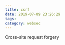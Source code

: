 ```yaml
---
title: csrf
date: 2019-07-09 23:26:29
tags: 
category: websec
---
```

Cross-site request forgery 
<!-- more -->
